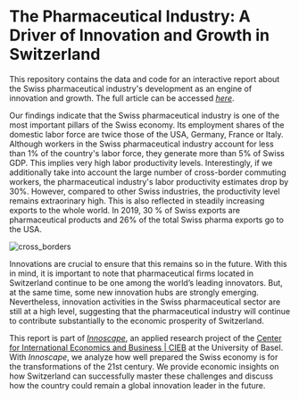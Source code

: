# The Pharmaceutical Industry: A Driver of Innovation and Growth in Switzerland

This repository contains the data and code for an interactive report about the Swiss pharmaceutical industry's development as an engine of innovation and growth. The full article can be accessed <a href = https://innoscape.ch/en/publications/the-pharmaceutical-industry-a-driver-of-innovation-and-growth-in-switzerland
 target = “_blank”>*here*</a>.
 
Our findings indicate that the Swiss pharmaceutical industry is one of the most important pillars of the Swiss economy. Its employment shares of the domestic labor force are twice those of the USA, Germany, France or Italy. Although workers in the Swiss pharmaceutical industry account for less than 1% of the country's labor force, they generate more than 5% of Swiss GDP. This implies very high labor productivity levels. Interestingly, if we additionally take into account the large number of cross-border commuting workers, the pharmaceutical industry's labor productivity estimates drop by 30%. However, compared to other Swiss industries, the productivity level remains extraorinary high.  This is also reflected in steadily increasing exports to the whole world. In 2019, 30 % of Swiss exports are pharmaceutical products and 26% of the total Swiss pharma exports go to the USA. 

![cross_borders](https://raw.githubusercontent.com/cieb-unibas/innoscape-part-II-descriptive-analysis/master/Data%20creation/worldmap_export.png)

Innovations are crucial to ensure that this remains so in the future. With this in mind, it is important to note that pharmaceutical firms located in Switzerland continue to be one among the world’s leading innovators. But, at the same time, some new innovation hubs are strongly emerging. Nevertheless, innovation activities in the Swiss pharmaceutical sector are still at a high level, suggesting that the pharmaceutical industry will continue to contribute substantially to the economic prosperity of Switzerland.

This report is part of <a href = http://innoscape.ch/ target = “_blank”>*Innoscape*</a>, an applied research project of the <a href = https://cieb.unibas.ch target = “_blank”>Center for International Economics and Business | CIEB</a> at the University of Basel. With *Innoscape*, we analyze how well prepared the Swiss economy is for the transformations of the 21st century. We provide economic insights on how Switzerland can successfully master these challenges and discuss how the country could remain a global innovation leader in the future.
